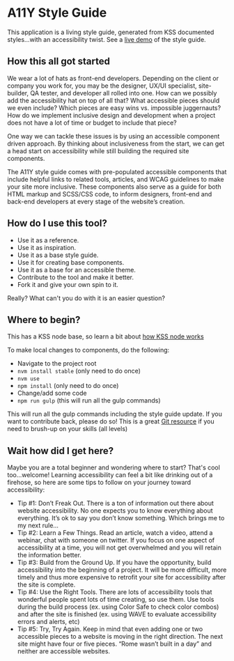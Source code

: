<div><h1>A11Y Style Guide</h1>
<p>This application is a living style guide, generated from KSS documented styles...with an accessibility twist. See a <a href="https://cehfisher.github.io/a11y-style-guide/style-guide" target="_blank" aria-label="Accessibility style guide demo">live demo</a> of the style guide.</p></div>

<div class="break"></div>
<div><h2>How this all got started</h2>

<p>We wear a lot of hats as front-end developers. Depending on the client or company you work for, you may be the designer, UX/UI specialist, site-builder, QA tester, and developer all rolled into one. How can we possibly add the accessibility hat on top of all that? What accessible pieces should we even include? Which pieces are easy wins vs. impossible juggernauts? How do we implement inclusive design and development when a project does not have a lot of time or budget to include that piece?</p>

<p>One way we can tackle these issues is by using an accessible component driven approach. By thinking about inclusiveness from the start, we can get a head start on accessibility while still building the required site components.</p>

<p>The A11Y style guide comes with pre-populated accessible components that include helpful links to related tools, articles, and WCAG guidelines to make your site more inclusive. These components also serve as a guide for both HTML markup and SCSS/CSS code, to inform designers, front-end and back-end developers at every stage of the website’s creation.</p></div>

<div class="break"></div>
<div><h2>How do I use this tool?</h2>
<ul>
<li>Use it as a reference.</li>
<li>Use it as inspiration.</li>
<li>Use it as a base style guide.</li>
<li>Use it for creating base components.</li>
<li>Use it as a base for an accessible theme.</li>
<li>Contribute to the tool and make it better.</li>
<li>Fork it and give your own spin to it.</li>
</ul>
<p>Really? What can't you do with it is an easier question?</p></div>

<div class="break"></div>
<div><h2>Where to begin?</h2>
<p>This has a KSS node base, so learn a bit about <a href="https://github.com/kss-node/kss-node/wiki/Quick-Start-Guide" target="_blank">how KSS node works</a></p>
<p>To make local changes to components, do the following:</p>
<ul><li>Navigate to the project root</li>
<li><code>nvm install stable</code> (only need to do once)</li>
<li><code>nvm use</code></li>
<li><code>npm install</code> (only need to do once)</li>
<li>Change/add some code</li>
<li><code>npm run gulp</code> (this will run all the gulp commands)</li>
</ul>
<p>This will run all the gulp commands including the style guide update. If you want to contribute back, please do so! This is a great <a href="https://www.atlassian.com/git" target="_blank">Git resource</a> if you need to brush-up on your skills (all levels)</p></div>

<div class="break"></div>
<div><h2>Wait how did I get here?</h2>
<p>Maybe you are a total beginner and wondering where to start? That's cool too...welcome! Learning accessibility can feel a bit like drinking out of a firehose, so here are some tips to follow on your journey toward accessibility:</p>
<ul>
<li>Tip #1: Don’t Freak Out. There is a ton of information out there about website accessibility. No one expects you to know everything about everything. It’s ok to say you don’t know something. Which brings me to my next rule…</li>

<li>Tip #2: Learn a Few Things. Read an article, watch a video, attend a webinar, chat with someone on twitter. If you focus on one aspect of accessibility at a time, you will not get overwhelmed and you will retain the information better.</li>

<li>Tip #3: Build from the Ground Up. If you have the opportunity, build accessibility into the beginning of a project. It will be more difficult, more timely and thus more expensive to retrofit your site for accessibility after the site is complete.</li>

<li>Tip #4: Use the Right Tools. There are lots of accessibility tools that wonderful people spent lots of time creating, so use them. Use tools during the build process (ex. using Color Safe to check color combos) and after the site is finished (ex. using WAVE to evaluate accessibility errors and alerts, etc)</li>

<li>Tip #5:  Try, Try Again. Keep in mind that even adding one or two accessible pieces to a website is moving in the right direction. The next site might have four or five pieces. “Rome wasn’t built in a day” and neither are accessible websites.</li>
</ul></div>
